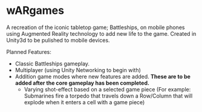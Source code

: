 # wARgames
A recreation of the iconic tabletop game; Battleships, on mobile phones using Augmented Reality technology to add new life to the game.
Created in Unity3d to be pulished to mobile devices.

Planned Features:
- Classic Battleships gameplay.
- Multiplayer (using Unity Networking to begin with)
- Addition game modes where new features are added. **These are to be added after the core gameplay has been completed.**
  - Varying shot-effect based on a selected game piece (For example: Submarines fire a torpedo that travels down a Row/Column that will         explode when it enters a cell with a game piece)
